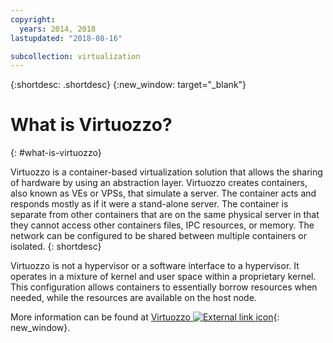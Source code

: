 ```yaml
---
copyright:
  years: 2014, 2018
lastupdated: "2018-08-16"

subcollection: virtualization
---
```

{:shortdesc: .shortdesc}
{:new_window: target="_blank"}

# What is Virtuozzo?
{: #what-is-virtuozzo}

Virtuozzo is a container-based virtualization solution that allows the sharing of hardware by using an abstraction layer.  Virtuozzo creates containers, also known as VEs or VPSs, that simulate a server. The container acts and responds mostly as if it were a stand-alone server. The container is separate from other containers that are on the same physical server in that they cannot access other containers files, IPC resources, or memory. The network can be configured to be shared between multiple containers or isolated.
{: shortdesc}

Virtuozzo is not a hypervisor or a software interface to a hypervisor. It operates in a mixture of kernel and user space within a proprietary kernel. This configuration allows containers to essentially borrow resources when needed, while the resources are available on the host node.

More information can be found at [Virtuozzo ![External link icon](../../icons/launch-glyph.svg "External link icon")](https://virtuozzo.com/){: new_window}.
